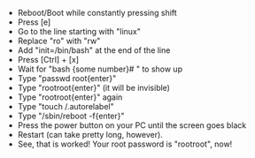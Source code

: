 - Reboot/Boot while constantly pressing shift
- Press [e]
- Go to the line starting with "linux"
- Replace "ro" with "rw"
- Add "init=/bin/bash" at the end of the line
- Press [Ctrl] + [x]
- Wait for "bash {some number}# " to show up
- Type "passwd root{enter}"
- Type "rootroot{enter}" (it will be invisible)
- Type "rootroot{enter}" again
- Type "touch /.autorelabel"
- Type "/sbin/reboot -f{enter}"
- Press the power button on your PC until the screen goes black
- Restart (can take pretty long, however).
- See, that is worked! Your root password is "rootroot", now!

